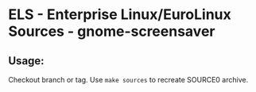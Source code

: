 # ELS - Enterprise Linux/EuroLinux Sources - gnome-screensaver
 
## Usage:
  Checkout branch or tag. Use `make sources` to recreate  SOURCE0 archive.
